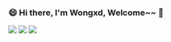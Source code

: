 ### 😄 Hi there, I'm Wongxd, Welcome~~ 👋

<!--
**Wongxd/Wongxd** is a ✨ _special_ ✨ repository because its `README.md` (this file) appears on your GitHub profile.

Here are some ideas to get you started:

- 🔭 I’m currently working on ...
- 🌱 I’m currently learning ...
- 👯 I’m looking to collaborate on ...
- 🤔 I’m looking for help with ...
- 💬 Ask me about ...
- 📫 How to reach me: ...
- 😄 Pronouns: ...
- ⚡ Fun fact: ...
-->

![](https://github-profile-summary-cards.vercel.app/api/cards/profile-details?username=Wongxd&theme=github)
![](https://github-profile-summary-cards.vercel.app/api/cards/repos-per-language?username=Wongxd&theme=github)
![](https://github-profile-summary-cards.vercel.app/api/cards/stats?username=Wongxd&theme=github)


